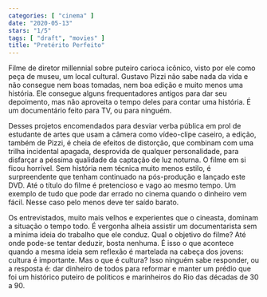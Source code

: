 ```yaml
---
categories: [ "cinema" ]
date: "2020-05-13"
stars: "1/5"
tags: [ "draft", "movies" ]
title: "Pretérito Perfeito"
---
```

Filme de diretor millennial sobre puteiro carioca icônico, visto por ele como peça de museu, um local cultural. Gustavo Pizzi não sabe nada da vida e não consegue nem boas tomadas, nem boa edição e muito menos uma história. Ele consegue alguns frequentadores antigos para dar seu depoimento, mas não aproveita o tempo deles para contar uma história. É um documentário feito para TV, ou para ninguém.

Desses projetos encomendados para desviar verba pública em prol de estudante de artes que usam a câmera como vídeo-clipe caseiro, a edição, também de Pizzi, é cheia de efeitos de distorção, que combinam com uma trilha incidental apagada, desprovida de qualquer personalidade, para disfarçar a péssima qualidade da captação de luz noturna. O filme em si ficou horrível. Sem história nem técnica muito menos estilo, é surpreendente que tenham continuado na pós-produção e lançado este DVD. Até o título do filme é pretencioso e vago ao mesmo tempo. Um exemplo de tudo que pode dar errado no cinema quando o dinheiro vem fácil. Nesse caso pelo menos deve ter saído barato.

Os entrevistados, muito mais velhos e experientes que o cineasta, dominam a situação o tempo todo. É vergonha alheia assistir um documentarista sem a mínima ideia do trabalho que ele conduz. Qual o objetivo do filme? Até onde pode-se tentar deduzir, bosta nenhuma. É isso o que acontece quando a mesma ideia sem reflexão é martelada na cabeça dos jovens: cultura é importante. Mas o que é cultura? Isso ninguém sabe responder, ou a resposta é: dar dinheiro de todos para reformar e manter um prédio que foi um histórico puteiro de políticos e marinheiros do Rio das décadas de 30 a 90.

